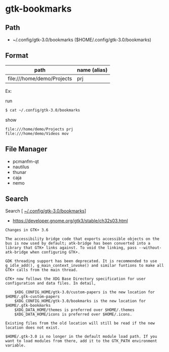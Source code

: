 
# gtk-bookmarks


## Path

* ~/.config/gtk-3.0/bookmarks ($HOME/.config/gtk-3.0/bookmarks)


## Format


| path | name (alias) |
| -- | -- |
| file:///home/demo/Projects | prj |

Ex:

run

``` sh
$ cat ~/.config/gtk-3.0/bookmarks
```

show

```
file:///home/demo/Projects prj
file:///home/demo/Videos mov
```

## File Manager

* pcmanfm-qt
* nautilus
* thunar
* caja
* nemo

## Search

Search [ [~/.config/gtk-3.0/bookmarks](https://www.google.com.tw/search?q=~%2F.config%2Fgtk-3.0%2Fbookmarks)]

* https://developer.gnome.org/gtk3/stable/ch32s03.html

```
Changes in GTK+ 3.6

The accessibility bridge code that exports accessible objects on the bus is now used by default; atk-bridge has been converted into a library that GTK+ links against. To void the linking, pass --without-atk-bridge when configuring GTK+.

GDK threading support has been deprecated. It is recommended to use g_idle_add(), g_main_context_invoke() and similar funtions to make all GTK+ calls from the main thread.

GTK+ now follows the XDG Base Directory specification for user configuration and data files. In detail,

    $XDG_CONFIG_HOME/gtk-3.0/custom-papers is the new location for $HOME/.gtk-custom-papers
    $XDG_CONFIG_HOME/gtk-3.0/bookmarks is the new location for $HOME/.gtk-bookmarks
    $XDG_DATA_HOME/themes is preferred over $HOME/.themes
    $XDG_DATA_HOME/icons is preferred over $HOME/.icons.

Existing files from the old location will still be read if the new location does not exist.

$HOME/.gtk-3.0 is no longer in the default module load path. If you want to load modules from there, add it to the GTK_PATH environment variable.
```
